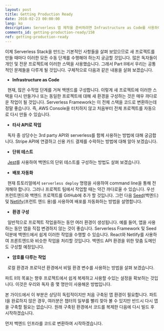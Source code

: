 ```yaml
---
layout: post
title: Getting Production Ready
date: 2018-02-23 00:00:00
lang: ko
description: Serverless 앱 제작을 준비하려면 Infrastructure as Code를 사용하여 구성해야합니다. 또한 dev/production을 위한 별도의 환경을 구성하고 배포를 자동화해야 합니다.
comments_id: getting-production-ready/158
ref: getting-production-ready
---
```


이제 Serverless Stack을 만드는 기본적인 사항들을 살펴 보았으므로 새 프로젝트를 만들 때마다 이러한 모든 수동 단계를 수행해야 하는지 궁금할 것입니다. 많은 독자들이 개인 및 전문 프로젝트에 이러한 스택을 사용했습니다. 그래서 Part II에서 우리는 공통적인 문제들을 다루게 될 것입니다. 구체적으로 다음과 같은 내용을 살펴 보겠습니다.

- **Infrastructure as Code**

  현재, 많은 수작업 단계를 거쳐 백엔드를 구성합니다. 이렇게 새 프로젝트에 이러한 스택을 다시 만들거나 또는 동일한 프로젝트에 대해 새 환경을 구성하는 것은 매우 까다로운 작업이 될 것입니다. Serverless Framework는 이 전체 스택을 코드로 변환하는데 정말 좋습니다. 즉, AWS Console을 터치하지 않고 처음부터 전체 프로젝트를 자동으로 다시 만들 수 있습니다.

- **타사 API로 작업**

  독자 중 상당수는 3rd party API와 serverless를 함께 사용하는 방법에 대해 궁금합니다. Stripe API에 연결하고 신용 카드 결제를 수락하는 방법에 대해 알아 보겠습니다.

- **단위 테스트**

  [Jest](https://facebook.github.io/jest/)를 사용하여 백엔드의 단위 테스트를 구성하는 방법도 살펴 보겠습니다.

- **배포 자동화**

  현재 튜토리얼에서 `serverless deploy` 명령을 사용하여 command line을 통해 전개해야 합니다. 그러나 프로젝트 팀에서 작업할 때는 약간 까다로울 수 있습니다. 우선 프런트엔드와 백엔드 프로젝트를 GitHub에 추가 할 것입니다. 그런 다음 [Seed](https://seed.run)(백엔드) 및 [Netlify](https://netlify.com)(프런트 엔드 용)를 사용하여 배포를 자동화하는 방법을 설명합니다.

- **환경 구성**

  일반적으로 프로젝트 작업을하는 동안 여러 환경이 생성됩니다. 예를 들어, 앱을 사용하는 동안 앱을 직접 변경하지 않는 것이 좋습니다. Serverless Framework 및 Seed 덕분에 백엔드에서 쉽게 이러한 작업을 수행할 수 있습니다. React와 Netlify를 사용하여 프론트엔드와 비슷한 작업을 처리할 것입니다. 백엔드 API 환경을 위한 맞춤 도메인도 구성할 예정입니다.

- **암호를 다루는 작업**

  로컬 환경과 프로덕션 환경에서 비밀 환경 변수를 사용하는 방법을 살펴 보겠습니다.

파트 II의 목표는 향후 프로젝트에서 쉽게 복제하고 사용할 수있는 설정을 확보하는 것입니다. 이것은 우리와 독자 중 몇 명만이 사용해온 방법입니다.

본 가이드에서 이 부분은 상당히 독립적이지만 처음 구축된 앱 환경이 필요합니다. 파트 I을 완료하지 않은 경우, 여러분은 챕터의 일부를 빨리 찾아 볼 수 있지만 반드시 다시 앱을 구축할 필요는 없습니다. 원래 구축된 환경에서 코드를 복제한 다음에 다시 빌드 후 시작하겠습니다.

먼저 백엔드 인프라를 코드로 변환하여 시작하겠습니다.

